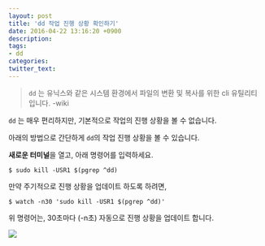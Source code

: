 ```yaml
---
layout: post
title: 'dd 작업 진행 상황 확인하기'
date: 2016-04-22 13:16:20 +0900
description: 
tags:
- dd
categories:
twitter_text:
---
```



> `dd` 는 유닉스와 같은 시스템 환경에서 파일의 변환 및 복사를 위한 cli 유틸리티 입니다. -wiki

`dd` 는 매우 편리하지만, 기본적으로 작업의 진행 상황을 볼 수 없습니다.

아래의 방법으로 간단하게 `dd`의 작업 진행 상황을 볼 수 있습니다.

**새로운 터미널**을 열고, 아래 명령어를 입력하세요.

```
$ sudo kill -USR1 $(pgrep ^dd)
```

만약 주기적으로 진행 상황을 업데이트 하도록 하려면,

```
$ watch -n30 'sudo kill -USR1 $(pgrep ^dd)'
```

위 명령어는, 30초마다 (-n초) 자동으로 진행 상황을 업데이트 합니다.

<a href="https://minibrary.comblogimg/img20160306-001.png" data-lightbox="25"><img src="https://minibrary.comblogimg/img20160306-001.png"></a>
